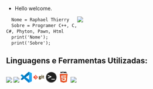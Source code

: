 - Hello welcome.

<img align="right" width="310" src="https://monophy.com/media/11kEuHSQAXXiGQ/monophy.gif" />

```Phyton
  Nome = Raphael Thierry
  Sobre = Programer C++, C, C#, Phyton, Pawn, Html
  print('Nome');
  print('Sobre');
```

## **Linguagens e Ferramentas Utilizadas:** 

<code><img height="30" src="https://cdn-icons-png.flaticon.com/512/190/190778.png"></code>
<code><img height="30" src="https://image.flaticon.com/icons/png/512/919/919852.png"></code>
<code><img height="30" src="https://raw.githubusercontent.com/github/explore/80688e429a7d4ef2fca1e82350fe8e3517d3494d/topics/visual-studio-code/visual-studio-code.png"></code>
<code><img height="30" src="https://raw.githubusercontent.com/github/explore/80688e429a7d4ef2fca1e82350fe8e3517d3494d/topics/git/git.png"></code>
<code><img height="30" src="https://raw.githubusercontent.com/github/explore/80688e429a7d4ef2fca1e82350fe8e3517d3494d/topics/terminal/terminal.png"></code>
<code><img height="30" src="https://raw.githubusercontent.com/github/explore/80688e429a7d4ef2fca1e82350fe8e3517d3494d/topics/html/html.png"></code>
<code><img height="30" src="https://user-images.githubusercontent.com/42747200/46140125-da084900-c26d-11e8-8ea7-c45ae6306309.png"></code>
